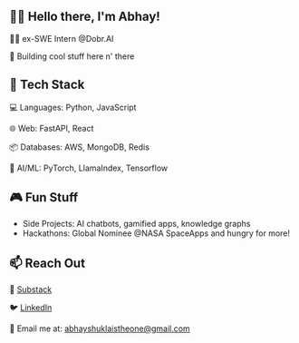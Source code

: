 ## 👋🏻 Hello there, I'm Abhay!
👨‍💻 ex-SWE Intern @Dobr.AI

🚀 Building cool stuff here n' there

## 🔧 Tech Stack
💻 Languages: Python, JavaScript

🌐 Web: FastAPI, React

📦 Databases: AWS, MongoDB, Redis

🧠 AI/ML: PyTorch, LlamaIndex, Tensorflow

## 🎮 Fun Stuff
- Side Projects: AI chatbots, gamified apps, knowledge graphs
- Hackathons: Global Nominee @NASA SpaceApps and hungry for more!

## 📫 Reach Out
📝 [Substack](https://abhayshukla.substack.com/)

🐦 [LinkedIn](https://www.linkedin.com/in/abhay-shukla-/)

📧 Email me at: abhayshuklaistheone@gmail.com
